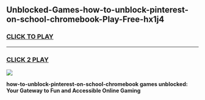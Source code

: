 
## Unblocked-Games-how-to-unblock-pinterest-on-school-chromebook-Play-Free-hx1j4
<h3>
<a href="https://premium76.site?title=how-to-unblock-pinterest-on-school-chromebook&ref=21A">CLICK TO PLAY</a></h3>
<hr>

<h3>
<a href="https://premium76.site?title=how-to-unblock-pinterest-on-school-chromebook&ref=21A">CLICK 2 PLAY</a>
  
</h3>

<a href="https://premium76.site?title=how-to-unblock-pinterest-on-school-chromebook&ref=21A"><img src="https://clearcache.store/games.png"></a>


**how-to-unblock-pinterest-on-school-chromebook games unblocked: Your Gateway to Fun and Accessible Online Gaming**
